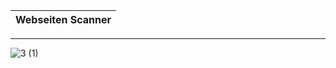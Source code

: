 |Webseiten Scanner|
|---|
---
![3 (1)](https://user-images.githubusercontent.com/109308073/201525490-5d40c720-ca93-43eb-856a-5c456b974d0b.jpg)
